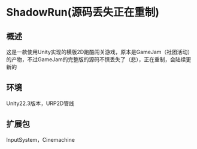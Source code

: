 # ShadowRun(源码丢失正在重制)

## 概述

这是一款使用Unity实现的横版2D跑酷闯关游戏，原本是GameJam（社团活动）的产物，不过GameJam的完整版的源码不慎丢失了（悲），正在重制，会陆续更新的

## 环境

Unity22.3版本，URP2D管线

## 扩展包

InputSystem，Cinemachine



